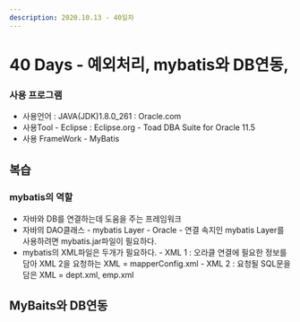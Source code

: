 ```yaml
---
description: 2020.10.13 - 40일차
---
```


# 40 Days - 예외처리, mybatis와 DB연동,

### 사용 프로그램

* 사용언어 : JAVA\(JDK\)1.8.0\_261 : Oracle.com
* 사용Tool  - Eclipse : Eclipse.org - Toad DBA Suite for Oracle 11.5
* 사용 FrameWork - MyBatis

## 복습

### mybatis의 역할

* 자바와 DB를 연결하는데 도움을 주는 프레임워크
* 자바의 DAO클래스 - mybatis Layer - Oracle - 연결 속지인 mybatis Layer를 사용하려면 mybatis.jar파일이 필요하다.
* mybatis의 XML파일은 두개가 필요하다. - XML 1 : 오라클 연결에 필요한 정보를 담아 XML 2을 요청하는 XML = mapperConfig.xml - XML 2 : 요청될 SQL문을 담은 XML = dept.xml, emp.xml

## MyBaits와 DB연동

